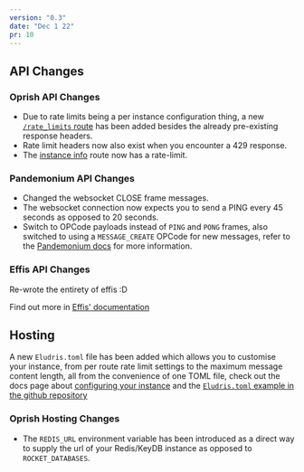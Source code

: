 ```yaml
---
version: "0.3"
date: "Dec 1 22"
pr: 10
---
```


## API Changes

### Oprish API Changes

- Due to rate limits being a per instance configuration thing, a new [`/rate_limits`
  route](/404) has been added besides the already pre-existing
  response headers.
- Rate limit headers now also exist when you encounter a 429 response.
- The [instance info](/reference/oprish/get_instance_info) route now has a rate-limit.

### Pandemonium API Changes

- Changed the websocket CLOSE frame messages.
- The websocket connection now expects you to send a PING every 45 seconds as
  opposed to 20 seconds.
- Switch to OPCode payloads instead of `PING` and `PONG` frames, also switched to
  using a `MESSAGE_CREATE` OPCode for new messages, refer to the [Pandemonium docs](/reference/todel/Payload)
  for more information.

### Effis API Changes

Re-wrote the entirety of effis :D

Find out more in [Effis' documentation](/404)

## Hosting

A new `Eludris.toml` file has been added which allows you to customise your instance,
from per route rate limit settings to the maximum message content length, all from
the convenience of one TOML file, check out the docs page about [configuring
your instance](/docs/config) and the [`Eludris.toml` example in the github
repository](https://github.com/eludris/eludris/blob/main/Eludris.example.toml)

### Oprish Hosting Changes

- The `REDIS_URL` environment variable has been introduced as a direct way to
  supply the url of your Redis/KeyDB instance as opposed to `ROCKET_DATABASES`.
